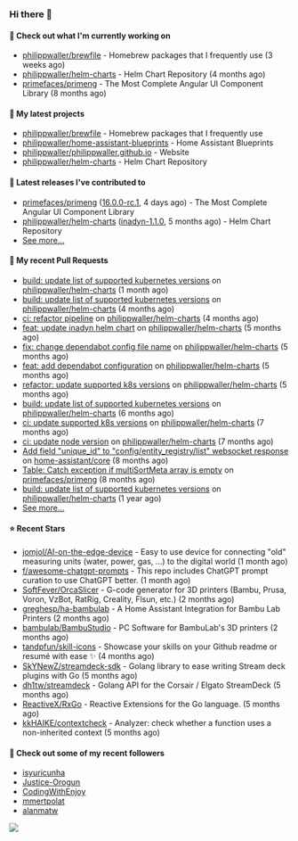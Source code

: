### Hi there 👋

#### 👷 Check out what I'm currently working on

- [philippwaller/brewfile](https://github.com/philippwaller/brewfile) - Homebrew packages that I frequently use (3 weeks ago)
- [philippwaller/helm-charts](https://github.com/philippwaller/helm-charts) - Helm Chart Repository (4 months ago)
- [primefaces/primeng](https://github.com/primefaces/primeng) - The Most Complete Angular UI Component Library (8 months ago)

#### 🌱 My latest projects

- [philippwaller/brewfile](https://github.com/philippwaller/brewfile) - Homebrew packages that I frequently use
- [philippwaller/home-assistant-blueprints](https://github.com/philippwaller/home-assistant-blueprints) - Home Assistant Blueprints
- [philippwaller/philippwaller.github.io](https://github.com/philippwaller/philippwaller.github.io) - Website
- [philippwaller/helm-charts](https://github.com/philippwaller/helm-charts) - Helm Chart Repository

#### 🔭 Latest releases I've contributed to

- [primefaces/primeng](https://github.com/primefaces/primeng) ([16.0.0-rc.1](https://github.com/primefaces/primeng/releases/tag/16.0.0-rc.1), 4 days ago) - The Most Complete Angular UI Component Library
- [philippwaller/helm-charts](https://github.com/philippwaller/helm-charts) ([inadyn-1.1.0](https://github.com/philippwaller/helm-charts/releases/tag/inadyn-1.1.0), 5 months ago) - Helm Chart Repository
- [See more...](https://github.com/philippwaller/philippwaller/blob/main/releases.md)

#### 🔨 My recent Pull Requests

- [build: update list of supported kubernetes versions](https://github.com/philippwaller/helm-charts/pull/53) on [philippwaller/helm-charts](https://github.com/philippwaller/helm-charts) (1 month ago)
- [build: update list of supported kubernetes versions](https://github.com/philippwaller/helm-charts/pull/44) on [philippwaller/helm-charts](https://github.com/philippwaller/helm-charts) (4 months ago)
- [ci: refactor pipeline](https://github.com/philippwaller/helm-charts/pull/39) on [philippwaller/helm-charts](https://github.com/philippwaller/helm-charts) (4 months ago)
- [feat: update inadyn helm chart](https://github.com/philippwaller/helm-charts/pull/38) on [philippwaller/helm-charts](https://github.com/philippwaller/helm-charts) (5 months ago)
- [fix: change dependabot config file name](https://github.com/philippwaller/helm-charts/pull/32) on [philippwaller/helm-charts](https://github.com/philippwaller/helm-charts) (5 months ago)
- [feat: add dependabot configuration](https://github.com/philippwaller/helm-charts/pull/31) on [philippwaller/helm-charts](https://github.com/philippwaller/helm-charts) (5 months ago)
- [refactor: update supported k8s versions](https://github.com/philippwaller/helm-charts/pull/30) on [philippwaller/helm-charts](https://github.com/philippwaller/helm-charts) (5 months ago)
- [build: update list of supported kubernetes versions](https://github.com/philippwaller/helm-charts/pull/28) on [philippwaller/helm-charts](https://github.com/philippwaller/helm-charts) (6 months ago)
- [ci: update supported k8s versions](https://github.com/philippwaller/helm-charts/pull/27) on [philippwaller/helm-charts](https://github.com/philippwaller/helm-charts) (7 months ago)
- [ci: update node version](https://github.com/philippwaller/helm-charts/pull/26) on [philippwaller/helm-charts](https://github.com/philippwaller/helm-charts) (7 months ago)
- [Add field &#34;unique_id&#34; to &#34;config/entity_registry/list&#34; websocket response](https://github.com/home-assistant/core/pull/77476) on [home-assistant/core](https://github.com/home-assistant/core) (8 months ago)
- [Table: Catch exception if multiSortMeta array is empty](https://github.com/primefaces/primeng/pull/11869) on [primefaces/primeng](https://github.com/primefaces/primeng) (8 months ago)
- [build: update list of supported kubernetes versions](https://github.com/philippwaller/helm-charts/pull/23) on [philippwaller/helm-charts](https://github.com/philippwaller/helm-charts) (1 year ago)
- [See more...](https://github.com/philippwaller/philippwaller/blob/main/pull-requests.md)

#### ⭐ Recent Stars

- [jomjol/AI-on-the-edge-device](https://github.com/jomjol/AI-on-the-edge-device) - Easy to use device for connecting &#34;old&#34; measuring units (water, power, gas, ...) to the digital world (1 month ago)
- [f/awesome-chatgpt-prompts](https://github.com/f/awesome-chatgpt-prompts) - This repo includes ChatGPT prompt curation to use ChatGPT better. (1 month ago)
- [SoftFever/OrcaSlicer](https://github.com/SoftFever/OrcaSlicer) - G-code generator for 3D printers (Bambu, Prusa, Voron, VzBot, RatRig, Creality, Flsun, etc.) (2 months ago)
- [greghesp/ha-bambulab](https://github.com/greghesp/ha-bambulab) - A Home Assistant Integration for Bambu Lab Printers (2 months ago)
- [bambulab/BambuStudio](https://github.com/bambulab/BambuStudio) - PC Software for BambuLab&#39;s 3D printers (2 months ago)
- [tandpfun/skill-icons](https://github.com/tandpfun/skill-icons) - Showcase your skills on your Github readme or resumé with ease ✨ (4 months ago)
- [SkYNewZ/streamdeck-sdk](https://github.com/SkYNewZ/streamdeck-sdk) - Golang library to ease writing Stream deck plugins with Go (5 months ago)
- [dh1tw/streamdeck](https://github.com/dh1tw/streamdeck) - Golang API for the Corsair / Elgato StreamDeck (5 months ago)
- [ReactiveX/RxGo](https://github.com/ReactiveX/RxGo) - Reactive Extensions for the Go language. (5 months ago)
- [kkHAIKE/contextcheck](https://github.com/kkHAIKE/contextcheck) - Analyzer: check whether a function uses a non-inherited context (5 months ago)

#### 👯 Check out some of my recent followers

- [isyuricunha](https://github.com/isyuricunha)
- [Justice-Orogun](https://github.com/Justice-Orogun)
- [CodingWithEnjoy](https://github.com/CodingWithEnjoy)
- [mmertpolat](https://github.com/mmertpolat)
- [alanmatw](https://github.com/alanmatw)

![](https://hit.yhype.me/github/profile?user_id=1090452)
